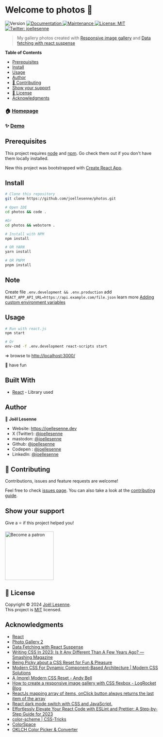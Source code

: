 <h1>Welcome to photos 👋</h1>
<p>
  <img alt="Version" src="https://img.shields.io/badge/version-2.0.0-blue.svg?cacheSeconds=2592000" />
  <a href="https://github.com/joellesenne/photos#readme" target="_blank">
    <img alt="Documentation" src="https://img.shields.io/badge/documentation-yes-brightgreen.svg" />
  </a>
  <a href="https://github.com/joellesenne/photos/graphs/commit-activity" target="_blank">
    <img alt="Maintenance" src="https://img.shields.io/badge/Maintained%3F-yes-green.svg" />
  </a>
  <a href="https://github.com/joellesenne/photos/blob/master/LICENSE" target="_blank">
    <img alt="License: MIT" src="https://img.shields.io/github/license/joellesenne/cv.joellesenne.dev" />
  </a>
  <a href="https://twitter.com/joellesenne" target="_blank">
    <img alt="Twitter: joellesenne" src="https://img.shields.io/twitter/follow/joellesenne.svg?style=social" />
  </a>
</p>

> My gallery photos created with [Responsive image gallery](https://blog.logrocket.com/responsive-image-gallery-css-flexbox/) and [Data fetching with react suspense](https://dev.to/alakkadshaw/data-fetching-with-react-suspense-5ccn) 

**Table of Contents**

- [Prerequisites](#prerequisites)
- [Install](#install)
- [Usage](#usage)
- [Author](#author)
- [🤝 Contributing](#-contributing)
- [Show your support](#show-your-support)
- [📝 License](#-license)
- [Acknowledgments](#acknowledgments)

### 🏠 [Homepage](https://github.com/joellesenne/photos)

### ✨ [Demo](https://photos.joellesenne.dev)

## Prerequisites

This project requires [node](https://nodejs.org) and [npm](https://npmjs.com). Go check them out if you don't have them locally installed.

New this project was bootstrapped with [Create React App](https://github.com/facebook/create-react-app).

## Install

```sh
# Clone this repository
git clone https://github.com/joellesenne/photos.git

# Open IDE
cd photos && code .

#Or
cd photos && webstorm .

# Install with NPM
npm install

# OR YARN
yarn install

# OR PNPM
pnpm install
```

## Note

Create file  `.env.development && .env.production` add `REACT_APP_API_URL=https://api.example.com/file.json` learn more [Adding custom environment variables](https://create-react-app.dev/docs/adding-custom-environment-variables/)

## Usage

```sh
# Run with react.js
npm start

# Or
env-cmd -f .env.development react-scripts start
```

=> browse to [http://localhost:3000/](http://localhost:3000/)

🎉 have fun

## Built With

- [React](https://react.dev/) - Library used


## Author

👤 **Joël Lesenne**

- Website: https://joellesenne.dev
- X (Twitter): [@joellesenne](https://twitter.com/joellesenne)
- mastodon: [@joellesenne](https://mastodon.social/@joellesenne)
- Github: [@joellesenne](https://github.com/joellesenne)
- Codepen : [@joellesenne](https://codepen.io/joellesenne)
- LinkedIn: [@joellesenne](https://linkedin.com/in/joellesenne)

## 🤝 Contributing

Contributions, issues and feature requests are welcome!

Feel free to check [issues page](https://github.com/joellesenne/photos/issues). You can also take a look at the [contributing guide](https://github.com/joellesenne/photos/blob/master/CONTRIBUTING.md).

## Show your support

Give a ⭐️ if this project helped you!

<a href="https://www.patreon.com/joellesenne">
  <img alt="Become a patron" src="https://c5.patreon.com/external/logo/become_a_patron_button@2x.png" width="160">
</a>

## 📝 License

Copyright © 2024 [Joël Lesenne](https://github.com/joellesenne). <br />This project is [MIT](https://github.com/joellesenne/photos/blob/master/LICENSE) licensed.

## Acknowledgments

- [React](https://react.dev/)
- [Photo Gallery 2](https://codepen.io/alvaromontoro/pen/dyaOppN)
- [Data Fetching with React Suspense](https://dev.to/alakkadshaw/data-fetching-with-react-suspense-5ccn)
- [Writing CSS In 2023: Is It Any Different Than A Few Years Ago? — Smashing Magazine](https://www.smashingmagazine.com/2023/07/writing-css-2023/)
- [Being Picky about a CSS Reset for Fun & Pleasure](https://chriscoyier.net/2023/10/03/being-picky-about-a-css-reset-for-fun-pleasure/)
- [Modern CSS For Dynamic Component-Based Architecture | Modern CSS Solutions](https://moderncss.dev/modern-css-for-dynamic-component-based-architecture/)
- [A (more) Modern CSS Reset - Andy Bell](https://andy-bell.co.uk/a-more-modern-css-reset/)
- [How to create a responsive image gallery with CSS flexbox - LogRocket Blog](https://blog.logrocket.com/responsive-image-gallery-css-flexbox/)
- [ReactJs mapping array of items, onClick button always returns the last item of the array](https://stackoverflow.com/questions/73800580/reactjs-mapping-array-of-items-onclick-button-always-returns-the-last-item-of-t)
- [React dark mode switch with CSS and JavaScript.](https://mty-tidjani.medium.com/react-dark-mode-switch-with-css-and-javascript-2d3f2c4fe676)
- [Effortlessly Elevate Your React Code with ESLint and Prettier: A Step-by-Step Guide for 2023](https://aaron-janes.medium.com/effortlessly-elevate-your-react-code-with-eslint-and-prettier-a-step-by-step-guide-for-2023-b7cb065316fa)
- [color-scheme | CSS-Tricks](https://css-tricks.com/almanac/properties/c/color-scheme/)
- [ColorSpace](https://mycolor.space/)
- [OKLCH Color Picker & Converter](https://oklch.com/#63.44,0.155,50.27,100)
